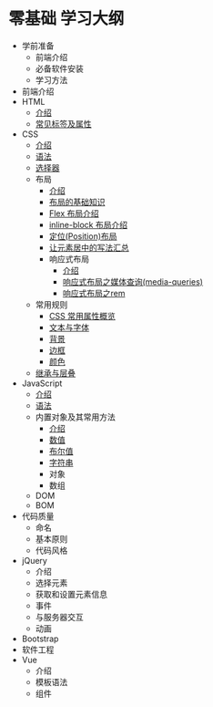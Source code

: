 # 零基础 学习大纲
* 学前准备
  * 前端介绍
  * 必备软件安装
  * 学习方法
* 前端介绍
* HTML
  * [介绍](http://www.jianshu.com/p/878b7c8e2773)
  * [常见标签及属性](http://www.jianshu.com/p/e1517a713556)
* CSS
  * [介绍](http://www.jianshu.com/p/3268a6e64d00)
  * [语法](http://www.jianshu.com/p/7d2c5f36702b)
  * [选择器](http://www.jianshu.com/p/d70779b43d4a)
  * 布局
    * [介绍](http://www.jianshu.com/p/12a69ebb6e41)
    * [布局的基础知识](http://www.jianshu.com/p/de085cc0c67f)
    * [Flex 布局介绍](http://www.jianshu.com/p/b2b48c39450b)
    * [inline-block 布局介绍](http://www.jianshu.com/p/707d9aab1d87)
    * [定位(Position)布局](http://www.jianshu.com/p/eede7a64e509)
    * [让元素居中的写法汇总](http://www.jianshu.com/p/878a9d5dd405)
    * 响应式布局
      * [介绍](http://www.jianshu.com/p/3962ea2549d0)
      * [响应式布局之媒体查询(media-queries)](http://www.jianshu.com/p/1e6e0c2f4e55)
      * [响应式布局之rem](http://www.jianshu.com/p/1af305583b58)
  * 常用规则
    * [CSS 常用属性概览](http://www.jianshu.com/p/b2889973263f)
    * [文本与字体](http://www.jianshu.com/p/8e2db84c466f)
    * [背景](http://www.jianshu.com/p/3379ad747a25)
    * [边框](http://www.jianshu.com/p/d4f48a84f2f5)
    * [颜色](http://www.jianshu.com/p/4c5117783a7a)
  * [继承与层叠](http://www.jianshu.com/p/dc6f65654728)
* JavaScript
  * [介绍](http://www.jianshu.com/p/f3d96aa068fd)
  * [语法](http://www.jianshu.com/p/162f37ffbb1a)
  * 内置对象及其常用方法
    * [介绍](http://www.jianshu.com/p/92fc2c512de4)
    * [数值](http://www.jianshu.com/p/38171f010b2d)
    * [布尔值](http://www.jianshu.com/p/72a7fddab5c8)
    * [字符串](http://www.jianshu.com/p/4070c32f5b2a)
    * 对象
    * 数组
  * DOM
  * BOM
* 代码质量
  * 命名
  * 基本原则
  * 代码风格
* jQuery
  * 介绍
  * 选择元素
  * 获取和设置元素信息
  * 事件
  * 与服务器交互
  * 动画
* Bootstrap
* 软件工程
* Vue
  * 介绍
  * 模板语法
  * 组件
